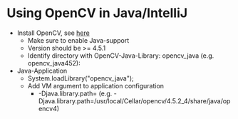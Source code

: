 # Using OpenCV in Java/IntelliJ

* Install OpenCV, see [here](https://opencv-java-tutorials.readthedocs.io/en/latest/01-installing-opencv-for-java.html)
  * Make sure to enable Java-support
  * Version should be >= 4.5.1
  * Identify directory with OpenCV-Java-Library: opencv_java<version> (e.g. opencv_java452): <lib-dir>
* Java-Application
  * System.loadLibrary("opencv_java<version>");
  * Add VM argument to application configuration
    * -Djava.library.path=<lib-dir> (e.g. -Djava.library.path=/usr/local/Cellar/opencv/4.5.2_4/share/java/opencv4)